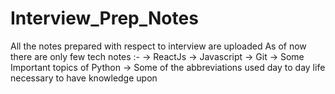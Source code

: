 # Interview_Prep_Notes
All the notes prepared with respect to interview are uploaded 
As of now there are only few tech notes :-
-> ReactJs
-> Javascript
-> Git
-> Some Important topics of Python
-> Some of the abbreviations used day to day life necessary to have knowledge upon
